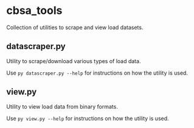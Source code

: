 # cbsa_tools

Collection of utilities to scrape and view load datasets.

## datascraper.py

Utility to scrape/download various types of load data.

Use ``py datascraper.py --help`` for instructions on how the utility is used.

## view.py

Utility to view load data from binary formats.

Use ``py view.py --help`` for instructions on how the utility is used.